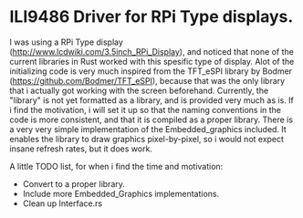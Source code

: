 # ILI9486 Driver for RPi Type displays.
I was using a RPi Type display (http://www.lcdwiki.com/3.5inch_RPi_Display), and noticed that none of the current libraries in Rust worked with this spesific type of display.
Alot of the initializing code is very much inspired from the TFT_eSPI library by Bodmer (https://github.com/Bodmer/TFT_eSPI), because that was the only library that i actually got working with the screen beforehand.
Currently, the "library" is not yet formatted as a library, and is provided very much as is. If i find the motivation, i will set it up so that the naming conventions in the code is more consistent, and that it is compiled as a proper library.
There is a very very simple implementation of the Embedded_graphics included. It enables the library to draw graphics pixel-by-pixel, so i would not expect insane refresh rates, but it does work.

A little TODO list, for when i find the time and motivation:
* Convert to a proper library.
* Include more Embedded_Graphics implementations.
* Clean up Interface.rs
